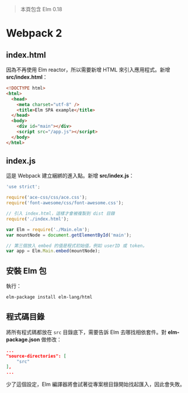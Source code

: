 > 本頁包含 Elm 0.18

# Webpack 2

## index.html

因為不再使用 Elm reactor，所以需要新增 HTML 來引入應用程式。新增 __src/index.html__：

```html
<!DOCTYPE html>
<html>
  <head>
    <meta charset="utf-8" />
    <title>Elm SPA example</title>
  </head>
  <body>
    <div id="main"></div>
    <script src="/app.js"></script>
  </body>
</html>
```

## index.js

這是 Webpack 建立綑綁的進入點。新增 __src/index.js__：

```js
'use strict';

require('ace-css/css/ace.css');
require('font-awesome/css/font-awesome.css');

// 引入 index.html，這樣才會被複製到 dist 目錄
require('./index.html');

var Elm = require('./Main.elm');
var mountNode = document.getElementById('main');

// 第三個放入 embed 的值是程式初始值，例如 userID 或 token。
var app = Elm.Main.embed(mountNode);
```

## 安裝 Elm 包

執行：

```bash
elm-package install elm-lang/html
```

## 程式碼目錄

將所有程式碼都放在 `src` 目錄底下，需要告訴 Elm 去哪找相依套件。對 __elm-package.json__ 做修改：

```json
...
"source-directories": [
    "src"
],
...
```

少了這個設定，Elm 編譯器將會試著從專案根目錄開始找起匯入，因此會失敗。
